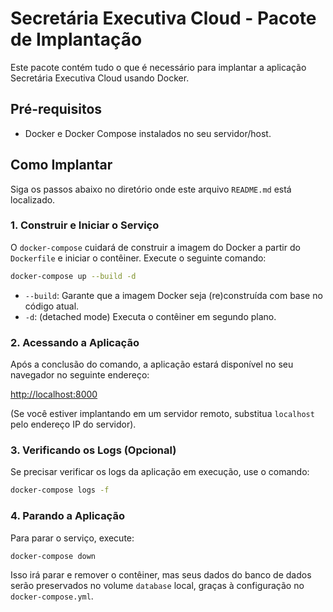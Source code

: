 # Secretária Executiva Cloud - Pacote de Implantação

Este pacote contém tudo o que é necessário para implantar a aplicação Secretária Executiva Cloud usando Docker.

## Pré-requisitos

- Docker e Docker Compose instalados no seu servidor/host.

## Como Implantar

Siga os passos abaixo no diretório onde este arquivo `README.md` está localizado.

### 1. Construir e Iniciar o Serviço

O `docker-compose` cuidará de construir a imagem do Docker a partir do `Dockerfile` e iniciar o contêiner. Execute o seguinte comando:

```bash
docker-compose up --build -d
```

- `--build`: Garante que a imagem Docker seja (re)construída com base no código atual.
- `-d`: (detached mode) Executa o contêiner em segundo plano.

### 2. Acessando a Aplicação

Após a conclusão do comando, a aplicação estará disponível no seu navegador no seguinte endereço:

[http://localhost:8000](http://localhost:8000)

(Se você estiver implantando em um servidor remoto, substitua `localhost` pelo endereço IP do servidor).

### 3. Verificando os Logs (Opcional)

Se precisar verificar os logs da aplicação em execução, use o comando:

```bash
docker-compose logs -f
```

### 4. Parando a Aplicação

Para parar o serviço, execute:

```bash
docker-compose down
```

Isso irá parar e remover o contêiner, mas seus dados do banco de dados serão preservados no volume `database` local, graças à configuração no `docker-compose.yml`.
